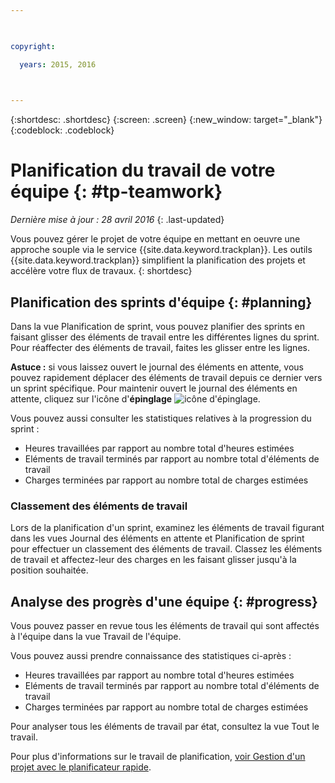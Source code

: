 ```yaml
---

 

copyright:

  years: 2015, 2016

 

---
```


{:shortdesc: .shortdesc}
{:screen: .screen}
{:new_window: target="_blank"}
{:codeblock: .codeblock}

# Planification du travail de votre équipe {: #tp-teamwork}  

*Dernière mise à jour : 28 avril 2016*
{: .last-updated}

Vous pouvez gérer le projet de votre équipe en mettant en oeuvre une approche souple via le service {{site.data.keyword.trackplan}}. Les outils {{site.data.keyword.trackplan}} simplifient la planification des projets et accélère votre flux de travaux.
{: shortdesc}

## Planification des sprints d'équipe {: #planning}
Dans la vue Planification de sprint, vous pouvez planifier des sprints en faisant glisser des éléments de travail entre les différentes lignes du sprint. Pour réaffecter des éléments de travail, faites les glisser entre les lignes.  

**Astuce :** si vous laissez ouvert le journal des éléments en attente, vous pouvez rapidement déplacer des éléments de travail depuis ce dernier vers un sprint spécifique. Pour maintenir ouvert le journal des éléments en attente, cliquez sur l'icône d'**épinglage** <img  class="inline" src="./images/pin.gif" alt="icône d'épinglage">.

Vous pouvez aussi consulter les statistiques relatives à la progression du sprint :
- Heures travaillées par rapport au nombre total d'heures estimées
- Eléments de travail terminés par rapport au nombre total d'éléments de travail
- Charges terminées par rapport au nombre total de charges estimées

### Classement des éléments de travail
Lors de la planification d'un sprint, examinez les éléments de travail figurant dans les vues Journal des éléments en attente et Planification de sprint pour effectuer un classement des éléments de travail. Classez les éléments de travail et affectez-leur des charges en les faisant glisser jusqu'à la position souhaitée.

## Analyse des progrès d'une équipe {: #progress}
Vous pouvez passer en revue tous les éléments de travail qui sont affectés à l'équipe dans la vue Travail de l'équipe.

Vous pouvez aussi prendre connaissance des statistiques ci-après :
- Heures travaillées par rapport au nombre total d'heures estimées
- Eléments de travail terminés par rapport au nombre total d'éléments de travail
- Charges terminées par rapport au nombre total de charges estimées

Pour analyser tous les éléments de travail par état, consultez la vue Tout le travail.

Pour plus d'informations sur le travail de planification, [voir Gestion d'un projet avec le planificateur rapide](http://www.ibm.com/support/knowledgecenter/SSYMRC_6.0.1/com.ibm.team.concert.tutorial.doc/topics/tut_quick_planner_lesson.html).
